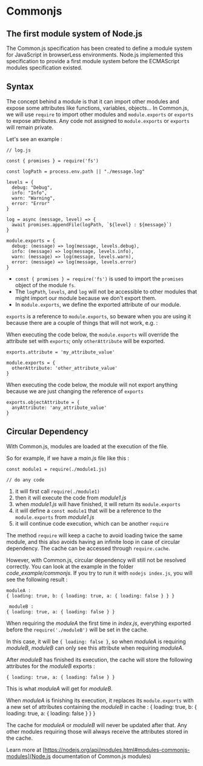 # Commonjs

## The first module system of Node.js

The Common.js specification has been created to define a module system for JavaScript in browserLess environments. Node.js implemented this specification to provide a first module system before the ECMAScript modules specification existed.

## Syntax

The concept behind a module is that it can import other modules and expose some attributes like functions, variables, objects... In Common.js, we will use `require` to import other modules and `module.exports` or `exports` to expose attributes. Any code not assigned to `module.exports` or `exports` will remain private.

Let's see an example :

```
// log.js

const { promises } = require('fs')

const logPath = process.env.path || "./message.log"

levels = {
  debug: "Debug",
  info: "Info",
  warn: "Warning",
  error: "Error"
}

log = async (message, level) => {
  await promises.appendFile(logPath, `${level} : ${message}`)
}

module.exports = {
  debug: (message) => log(message, levels.debug),
  info: (message) => log(message, levels.info),
  warn: (message) => log(message, levels.warn),
  error: (message) => log(message, levels.error)
}
```

 - `const { promises } = require('fs')` is used to import the `promises` object of the module `fs`.
 - The `logPath`, `levels`, and `log` will not be accessible to other modules that might import our module because we don't export them.
 - In `module.exports`, we define the exported attribute of our module.

`exports` is a reference to `module.exports`, so beware when you are using it because there are a couple of things that will not work, e.g. :

When executing the code below, the `module.exports` will override the attribute set with `exports`; only `otherAttribute` will be exported.
```
exports.attribute = 'my_attribute_value'

module.exports = {
  otherAttribute: 'other_attribute_value'
}
```

When executing the code below, the module will not export anything because we are just changing the reference of `exports`
```
exports.objectAttribute = {
  anyAttribute: 'any_attribute_value'
}
```

## Circular Dependency

With Common.js, modules are loaded at the execution of the file. 

So for example, if we have a *main.js* file like this : 
```
const module1 = require(./module1.js)

// do any code

```

1. it will first call `require(./module1)`
2. then it will execute the code from *module1.js*
3. when *module1.js* will have finished, it will return its `module.exports`
4. it will define a `const module1` that will be a reference to the `module.exports` from *module1.js*
10. it will continue code execution, which can be another `require`

The method `require` will keep a cache to avoid loading twice the same module, and this also avoids having an infinite loop in case of circular dependency. The cache can be accessed through `require.cache`.

However, with Common.js, circular dependency will still not be resolved correctly. You can look at the example in the folder *code_example/commonjs*. If you try to run it with `nodejs index.js`, you will see the following result : 

```
moduleA :
{ loading: true, b: { loading: true, a: { loading: false } } }

 moduleB :
{ loading: true, a: { loading: false } }
```

When requiring the *moduleA* the first time in *index.js*, everything exported before the `require('./moduleB')` will be set in the cache. 

In this case, it will be `{ loading: false }`, so when *moduleA* is requiring *moduleB*, *moduleB* can only see this attribute when requiring *moduleA*.

After *moduleB* has finished its execution, the cache will store the following attributes for the *moduleB* exports : 

```
{ loading: true, a: { loading: false } }
```

This is what *moduleA* will get for *moduleB*.

When *moduleA* is finishing its execution, it replaces its `module.exports` with a new set of attributes containing the *moduleB* in cache : 
{ loading: true, b: { loading: true, a: { loading: false } } }

The cache for *moduleA* or *moduleB* will never be updated after that. Any other modules requiring those will always receive the attributes stored in the cache.

Learn more at [https://nodejs.org/api/modules.html#modules-commonjs-modules](Node.js documentation of Common.js modules)
